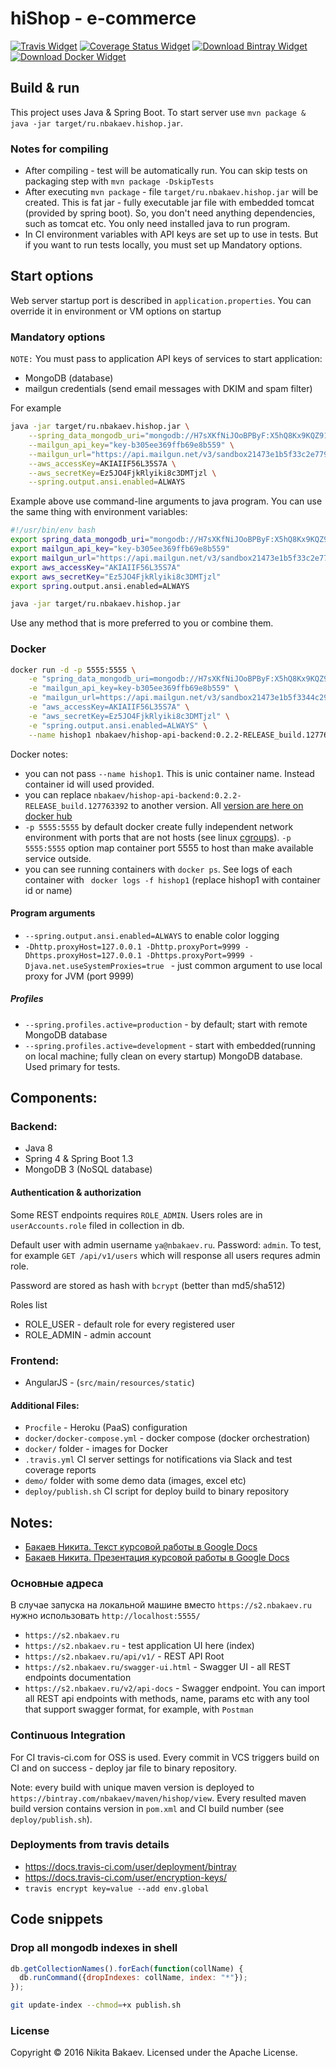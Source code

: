 # hiShop - e-commerce

[![Travis Widget]][Travis] [![Coverage Status Widget]][Coverage Status] [![Download Bintray Widget]][Download Bintray] [![Download Docker Widget]][Download Docker]

[Travis]: https://travis-ci.org/NBakaev/hishop
[Travis Widget]: https://travis-ci.org/NBakaev/hishop.svg?branch=master
[Coverage Status]: https://codecov.io/github/NBakaev/hishop?branch=master
[Download Docker]: https://hub.docker.com/r/nbakaev/hishop-api-backend/
[Coverage Status Widget]: https://img.shields.io/codecov/c/github/NBakaev/hishop/master.svg
[Download Bintray]: https://bintray.com/nbakaev/maven/hishop/_latestVersion
[Download Bintray Widget]: https://api.bintray.com/packages/nbakaev/maven/hishop/images/download.svg
[Download Docker Widget]: https://img.shields.io/docker/pulls/nbakaev/hishop-api-backend.svg

## Build & run  
This project uses Java & Spring Boot.
To start server use `mvn package & java -jar target/ru.nbakaev.hishop.jar`.

### Notes for compiling
 - After compiling - test will be automatically run. You can skip tests on packaging step with `mvn package -DskipTests`
 - After executing `mvn package` - file `target/ru.nbakaev.hishop.jar` will be created. This is fat jar - fully executable jar file with embedded tomcat (provided by spring boot). So, you don't need anything dependencies, such as tomcat etc. You only need installed java to run program. 
 - In CI environment variables with API keys are set up to use in tests. But if you want to run tests locally, you must set up Mandatory options.

## Start options
Web server startup port is described in `application.properties`. You can override it in environment or VM options on startup

### Mandatory options
`NOTE:` You must pass to application API keys of services to start application:

  - MongoDB (database)
  - mailgun credentials (send email messages with DKIM and spam filter)
   
For example
```bash
java -jar target/ru.nbakaev.hishop.jar \
    --spring_data_mongodb_uri="mongodb://H7sXKfNiJOoBPByF:X5hQ8Kx9KQZ9165.mongolab.com:39165/hishop" \
    --mailgun_api_key="key-b305ee369ffb69e8b559" \
    --mailgun_url="https://api.mailgun.net/v3/sandbox21473e1b5f33c2e779eb7a46.mailgun.org/messages" \
    --aws_accessKey=AKIAIIF56L35S7A \
    --aws_secretKey=Ez5JO4FjkRlyiki8c3DMTjzl \
    --spring.output.ansi.enabled=ALWAYS
```

Example above use command-line arguments to java program. You can use the same thing with environment variables:
```bash
#!/usr/bin/env bash
export spring_data_mongodb_uri="mongodb://H7sXKfNiJOoBPByF:X5hQ8Kx9KQZ9165.mongolab.com:39165/hishop"
export mailgun_api_key="key-b305ee369ffb69e8b559"
export mailgun_url="https://api.mailgun.net/v3/sandbox21473e1b5f33c2e779eb7a46.mailgun.org/messages"
export aws_accessKey="AKIAIIF56L35S7A"
export aws_secretKey="Ez5JO4FjkRlyiki8c3DMTjzl"
export spring.output.ansi.enabled=ALWAYS

java -jar target/ru.nbakaev.hishop.jar
````

Use any method that is more preferred to you or combine them.

### Docker

```bash
docker run -d -p 5555:5555 \
    -e "spring_data_mongodb_uri=mongodb://H7sXKfNiJOoBPByF:X5hQ8Kx9KQZ9165.mongolab.com:39165/hishop" \
    -e "mailgun_api_key=key-b305ee369ffb69e8b559" \
    -e "mailgun_url=https://api.mailgun.net/v3/sandbox21473e1b5f3344c2950ac2e779eb7a46.mailgun.org/messages" \
    -e "aws_accessKey=AKIAIIF56L35S7A" \
    -e "aws_secretKey=Ez5JO4FjkRlyiki8c3DMTjzl" \
    -e "spring.output.ansi.enabled=ALWAYS" \
    --name hishop1 nbakaev/hishop-api-backend:0.2.2-RELEASE_build.127763392
```

Docker notes:

 - you can not pass `--name hishop1`. This is unic container name. Instead container id will used provided. 
 - you can replace `nbakaev/hishop-api-backend:0.2.2-RELEASE_build.127763392` to another version. All [version are here on docker hub](https://hub.docker.com/r/nbakaev/hishop-api-backend/tags/)
 - `-p 5555:5555` by default docker create fully independent network environment with ports that are not hosts (see linux [cgroups](https://en.wikipedia.org/wiki/Cgroups)). 
`-p 5555:5555` option map container port 5555 to host than make available service outside.
 - you can see running containers with `docker ps`. See logs of each container with ` docker logs -f hishop1` (replace hishop1 with container id or name)

#### Program arguments

 - `--spring.output.ansi.enabled=ALWAYS` to enable color logging
 - `-Dhttp.proxyHost=127.0.0.1
 -Dhttp.proxyPort=9999
 -Dhttps.proxyHost=127.0.0.1
 -Dhttps.proxyPort=9999
 -Djava.net.useSystemProxies=true
` - just common argument to use local proxy for JVM (port 9999)

##### Profiles
 - `--spring.profiles.active=production` - by default; start with remote MongoDB database
 - `--spring.profiles.active=development` - start with embedded(running on local machine; fully clean on every startup) MongoDB database. Used primary for tests.

## Components:

### Backend:
 - Java 8
 - Spring 4 & Spring Boot 1.3
 - MongoDB 3 (NoSQL database)

#### Authentication & authorization
 Some REST endpoints requires `ROLE_ADMIN`. Users roles are in `userAccounts.role` filed in collection in db.
  
Default user with admin username `ya@nbakaev.ru`. Password: `admin`. To test, for example `GET /api/v1/users` which will response all users requres admin role. 

Password are stored as hash with `bcrypt` (better than md5/sha512)

Roles list
 - ROLE_USER - default role for every registered user
 - ROLE_ADMIN - admin account

### Frontend:
 - AngularJS - (`src/main/resources/static`)

#### Additional Files:
 - `Procfile` - Heroku (PaaS) configuration 
 - `docker/docker-compose.yml` - docker compose (docker orchestration)
 - `docker/` folder - images for Docker
 - `.travis.yml` CI server settings for notifications via Slack and test coverage reports
 - `demo/` folder with some demo data (images, excel etc)
 - `deploy/publish.sh` CI script for deploy build to binary repository

## Notes:

 - [Бакаев Никита. Текст курсовой работы в Google Docs](https://docs.google.com/document/d/1QhCjvqiGACP9OQohqe5BMcsHoedugAchMLozXtCoW64/edit?usp=sharing)
 - [Бакаев Никита. Презентация курсовой работы в Google Docs](https://docs.google.com/presentation/d/1UFX-xWNX8DwdD1uIw4yO7Gc8Snupf74qfb5MSyjcgJU/edit?usp=sharing)

### Основные адреса
В случае запуска на локальной машине вместо `https://s2.nbakaev.ru` нужно использовать `http://localhost:5555/`

 - `https://s2.nbakaev.ru`
 - `https://s2.nbakaev.ru` - test application UI here (index)
 - `https://s2.nbakaev.ru/api/v1/` - REST API Root
 - `https://s2.nbakaev.ru/swagger-ui.html` - Swagger UI - all REST endpoints documentation
 - `https://s2.nbakaev.ru/v2/api-docs` - Swagger endpoint. You can import all REST api endpoints with methods, name, params etc 
with any tool that support swagger format, for example, with `Postman`

### Continuous Integration
For CI travis-ci.com for OSS is used.
Every commit in VCS triggers build on CI and on success - deploy jar file to binary repository.

Note: every build with unique maven version is deployed to `https://bintray.com/nbakaev/maven/hishop/view`. 
Every resulted maven build version contains version in `pom.xml` and CI build number (see `deploy/publish.sh`).

### Deployments from travis details
 -  https://docs.travis-ci.com/user/deployment/bintray
 -  https://docs.travis-ci.com/user/encryption-keys/
 - `travis encrypt key=value --add env.global`
 
## Code snippets

### Drop all mongodb indexes in shell
```js
db.getCollectionNames().forEach(function(collName) {
  db.runCommand({dropIndexes: collName, index: "*"});
});
```

```bash
git update-index --chmod=+x publish.sh
```

### License
Copyright © 2016 Nikita Bakaev. Licensed under the Apache License.